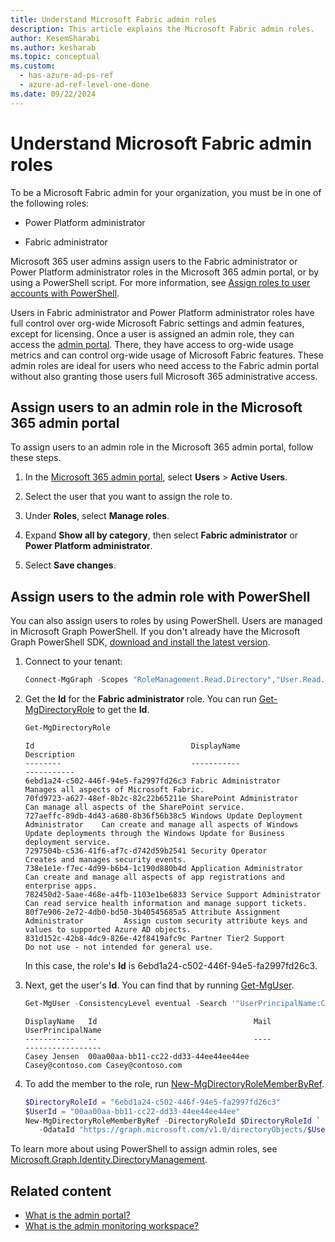```yaml
---
title: Understand Microsoft Fabric admin roles
description: This article explains the Microsoft Fabric admin roles.
author: KesemSharabi
ms.author: kesharab
ms.topic: conceptual
ms.custom:
  - has-azure-ad-ps-ref
  - azure-ad-ref-level-one-done
ms.date: 09/22/2024
---
```


# Understand Microsoft Fabric admin roles

To be a Microsoft Fabric admin for your organization, you must be in one of the following roles:

* Power Platform administrator

* Fabric administrator

Microsoft 365 user admins assign users to the Fabric administrator or Power Platform administrator roles in the Microsoft 365 admin portal, or by using a PowerShell script. For more information, see [Assign roles to user accounts with PowerShell](/office365/enterprise/powershell/assign-roles-to-user-accounts-with-office-365-powershell).

Users in Fabric administrator and Power Platform administrator roles have full control over org-wide Microsoft Fabric settings and admin features, except for licensing. Once a user is assigned an admin role, they can access the [admin portal](admin-center.md). There, they have access to org-wide usage metrics and can control org-wide usage of Microsoft Fabric features. These admin roles are ideal for users who need access to the Fabric admin portal without also granting those users full Microsoft 365 administrative access.

## Assign users to an admin role in the Microsoft 365 admin portal

To assign users to an admin role in the Microsoft 365 admin portal, follow these steps.

1. In the [Microsoft 365 admin portal](https://portal.office.com/adminportal/home#/homepage), select **Users** > **Active Users**.

2. Select the user that you want to assign the role to.

3. Under **Roles**, select **Manage roles**.

4. Expand **Show all by category**, then select **Fabric administrator** or **Power Platform administrator**.

5. Select **Save changes**.

## Assign users to the admin role with PowerShell

You can also assign users to roles by using PowerShell. Users are managed in Microsoft Graph PowerShell. If you don't already have the Microsoft Graph PowerShell SDK, [download and install the latest version](/powershell/microsoftgraph/installation).

1. Connect to your tenant:

   ```powershell
   Connect-MgGraph -Scopes "RoleManagement.Read.Directory","User.Read.All","RoleManagement.ReadWrite.Directory"
   ```

1. Get the **Id** for the **Fabric administrator** role. You can run [Get-MgDirectoryRole](/powershell/module/microsoft.graph.identity.directorymanagement/get-mgdirectoryrole) to get the **Id**.

    ```powershell
    Get-MgDirectoryRole
    ```

    ```output
    Id                                   DisplayName                                Description
    --------                             -----------                                -----------
    6ebd1a24-c502-446f-94e5-fa2997fd26c3 Fabric Administrator                       Manages all aspects of Microsoft Fabric.
    70fd9723-a627-48ef-8b2c-82c22b65211e SharePoint Administrator                   Can manage all aspects of the SharePoint service.
    727aeffc-89db-4d43-a680-8b36f56b38c5 Windows Update Deployment Administrator    Can create and manage all aspects of Windows Update deployments through the Windows Update for Business deployment service.
    7297504b-c536-41f6-af7c-d742d59b2541 Security Operator                          Creates and manages security events.
    738e1e1e-f7ec-4d99-b6b4-1c190d880b4d Application Administrator                  Can create and manage all aspects of app registrations and enterprise apps.
    782450d2-5aae-468e-a4fb-1103e1be6833 Service Support Administrator              Can read service health information and manage support tickets.
    80f7e906-2e72-4db0-bd50-3b40545685a5 Attribute Assignment Administrator         Assign custom security attribute keys and values to supported Azure AD objects.
    831d152c-42b8-4dc9-826e-42f8419afc9c Partner Tier2 Support                      Do not use - not intended for general use.
    ```

    In this case, the role's **Id** is 6ebd1a24-c502-446f-94e5-fa2997fd26c3.

1. Next, get the user's **Id**. You can find that by running [Get-MgUser](/powershell/module/microsoft.graph.users/get-mguser).

    ```powershell
    Get-MgUser -ConsistencyLevel eventual -Search '"UserPrincipalName:Casey@contoso.com"'
    ```

    ```output
    DisplayName   Id                                   Mail              UserPrincipalName
    -----------   --                                   ----              -----------------
    Casey Jensen  00aa00aa-bb11-cc22-dd33-44ee44ee44ee Casey@contoso.com Casey@contoso.com
    ```

1. To add the member to the role, run [New-MgDirectoryRoleMemberByRef](/powershell/module/microsoft.graph.identity.directorymanagement/new-mgdirectoryrolememberbyref).

    ```powershell
    $DirectoryRoleId = "6ebd1a24-c502-446f-94e5-fa2997fd26c3"
    $UserId = "00aa00aa-bb11-cc22-dd33-44ee44ee44ee"
    New-MgDirectoryRoleMemberByRef -DirectoryRoleId $DirectoryRoleId `
       -OdataId "https://graph.microsoft.com/v1.0/directoryObjects/$UserId"
    ```

To learn more about using PowerShell to assign admin roles, see [Microsoft.Graph.Identity.DirectoryManagement](/powershell/module/microsoft.graph.identity.directorymanagement/).

## Related content

* [What is the admin portal?](admin-center.md)
* [What is the admin monitoring workspace?](monitoring-workspace.md)
